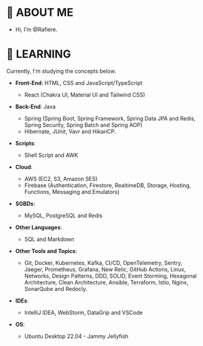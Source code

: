 # 👋 ABOUT ME

-  Hi, I’m @Rafiere.

# 👀 LEARNING

Currently, I'm studying the concepts below.


- **Front-End**: HTML, CSS and JavaScript/TypeScript
  - React (Chakra UI, Material UI and Tailwind CSS)

- **Back-End**: Java
  - Spring (Spring Boot, Spring Framework, Spring Data JPA and Redis, Spring Security, Spring Batch and Spring AOP)
  - Hibernate, JUnit, Vavr and HikariCP.

- **Scripts**:
  - Shell Script and AWK

- **Cloud**: 
  - AWS (EC2, S3, Amazon SES)
  - Firebase (Authentication, Firestore, RealtimeDB, Storage, Hosting, Functions, Messaging and Emulators)

- **SGBDs**:
  - MySQL, PostgreSQL and Redis

- **Other Languages**: 
  - SQL and Markdown

- **Other Tools and Topics**:
  - Git, Docker, Kubernetes, Kafka, CI/CD, OpenTelemetry, Sentry, Jaeger, Prometheus, Grafana, New Relic, GitHub Actions, Linux, Networks, Design Patterns, DDD, SOLID, Event Storming, Hexagonal Architecture, Clean Architecture, Ansible, Terraform, Istio, Nginx, SonarQube and Redocly.

- **IDEs**:
  - IntelliJ IDEA, WebStorm, DataGrip and VSCode

- **OS**:
  - Ubuntu Desktop 22.04 - Jammy Jellyfish
